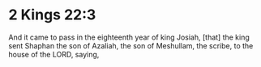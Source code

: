 # 2 Kings 22:3

And it came to pass in the eighteenth year of king Josiah, [that] the king sent Shaphan the son of Azaliah, the son of Meshullam, the scribe, to the house of the LORD, saying,